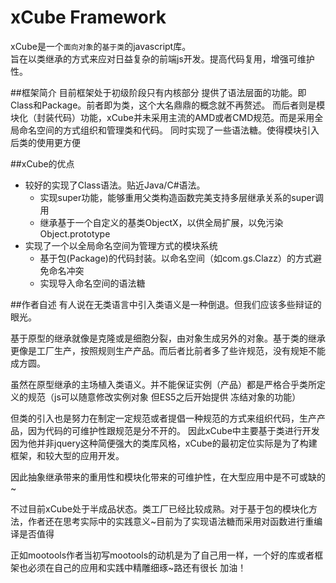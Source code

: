 xCube Framework
===============

xCube是一个`面向对象`的`基于类`的javascript库。<br>
旨在以类继承的方式来应对日益复杂的前端js开发。提高代码复用，增强可维护性。

##框架简介
目前框架处于初级阶段只有内核部分 提供了语法层面的功能。即Class和Package。前者即为类，这个大名鼎鼎的概念就不再赘述。
而后者则是模块化（封装代码）功能，xCube并未采用主流的AMD或者CMD规范。而是采用全局命名空间的方式组织和管理类和代码。
同时实现了一些语法糖。使得模块引入后类的使用更方便

##xCube的优点

* 较好的实现了Class语法。贴近Java/C#语法。
    * 实现super功能，能够重用父类构造函数完美支持多层继承关系的super调用
    * 继承基于一个自定义的基类ObjectX，以供全局扩展，以免污染Object.prototype
* 实现了一个以全局命名空间为管理方式的模块系统
    * 基于包(Package)的代码封装。以命名空间（如com.gs.Clazz）的方式避免命名冲突
    * 实现导入命名空间的语法糖

##作者自述
有人说在无类语言中引入类语义是一种倒退。但我们应该多些辩证的眼光。

基于原型的继承就像是克隆或是细胞分裂，由对象生成另外的对象。基于类的继承更像是工厂生产，按照规则生产产品。而后者比前者多了些许规范，没有规矩不能成方圆。

虽然在原型继承的主场植入类语义。并不能保证实例（产品）都是严格合乎类所定义的规范（js可以随意修改实例对象 但ES5之后开始提供 冻结对象的功能）

但类的引入也是努力在制定一定规范或者提倡一种规范的方式来组织代码，生产产品，因为代码的可维护性跟规范是分不开的。
因此xCube中主要基于类进行开发 因为他并非jquery这种简便强大的类库风格，xCube的最初定位实际是为了构建框架，和较大型的应用开发。

因此抽象继承带来的重用性和模块化带来的可维护性，在大型应用中是不可或缺的~

不过目前xCube处于半成品状态。类工厂已经比较成熟。对于基于包的模块化方法，作者还在思考实际中的实践意义~目前为了实现语法糖而采用对函数进行重编译是否值得

正如mootools作者当初写mootools的动机是为了自己用一样，一个好的库或者框架也必须在自己的应用和实践中精雕细琢~路还有很长 加油！

